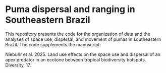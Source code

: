 # Puma dispersal and ranging in Southeastern Brazil

This repository presents the code for the organization of data and the analyses 
of space use, dispersal, and movement of pumas in southeastern Brazil.
The code supplements the manuscript:

Niebuhr et al. 2025. Land use effects on the space use and dispersal of an apex predator 
in an ecotone between tropical biodiversity hotspots. Diversity, 17.
